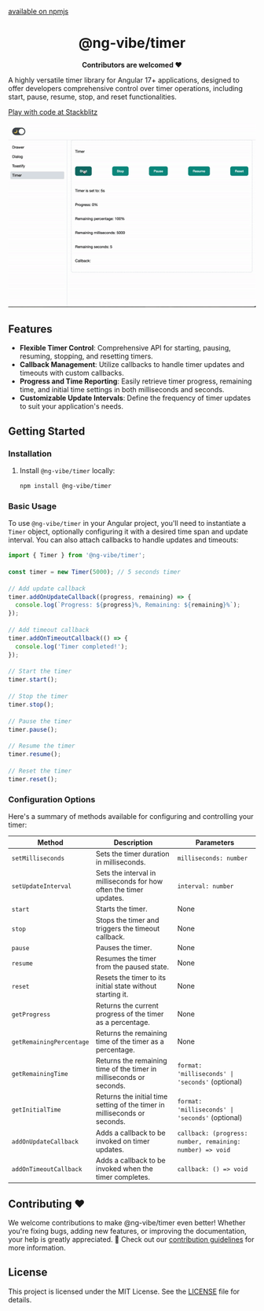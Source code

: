 [available on npmjs](https://www.npmjs.com/package/@ng-vibe/timer)

<h1 align="center">@ng-vibe/timer</h1>

<p align="center">
  <b>Contributors are welcomed ❤️ </b></br>
</p>

A highly versatile timer library for Angular 17+ applications, designed to offer developers comprehensive control over timer operations, including start, pause, resume, stop, and reset functionalities. 

[Play with code at Stackblitz](https://stackblitz.com/edit/ng-vibe-toastify-gqmbef?file=src%2Fapp%2Ftimer%2Ftimer.component.ts)

[![@ng-vibe/timer](https://raw.githubusercontent.com/boris-jenicek/ng-vibe/master/promo/timer/timer-demo.gif)](https://github.com/boris-jenicek/ng-vibe/tree/main/libs/timer)


## Features

- **Flexible Timer Control**: Comprehensive API for starting, pausing, resuming, stopping, and resetting timers.
- **Callback Management**: Utilize callbacks to handle timer updates and timeouts with custom callbacks.
- **Progress and Time Reporting**: Easily retrieve timer progress, remaining time, and initial time settings in both milliseconds and seconds.
- **Customizable Update Intervals**: Define the frequency of timer updates to suit your application's needs.

## Getting Started

### Installation

1. Install `@ng-vibe/timer` locally:

   ```bash
   npm install @ng-vibe/timer
   ```

### Basic Usage

To use `@ng-vibe/timer` in your Angular project, you'll need to instantiate a `Timer` object, optionally configuring it with a desired time span and update interval. You can also attach callbacks to handle updates and timeouts:

```typescript
import { Timer } from '@ng-vibe/timer';

const timer = new Timer(5000); // 5 seconds timer

// Add update callback
timer.addOnUpdateCallback((progress, remaining) => {
  console.log(`Progress: ${progress}%, Remaining: ${remaining}%`);
});

// Add timeout callback
timer.addOnTimeoutCallback(() => {
  console.log('Timer completed!');
});

// Start the timer
timer.start();

// Stop the timer
timer.stop();

// Pause the timer
timer.pause();

// Resume the timer
timer.resume();

// Reset the timer
timer.reset();
```

### Configuration Options

Here's a summary of methods available for configuring and controlling your timer:

| Method                   | Description                                                             | Parameters                                       |
|--------------------------|-------------------------------------------------------------------------|--------------------------------------------------|
| `setMilliseconds`        | Sets the timer duration in milliseconds.                                | `milliseconds: number`                           |
| `setUpdateInterval`      | Sets the interval in milliseconds for how often the timer updates.      | `interval: number`                               |
| `start`                  | Starts the timer.                                                       | None                                             |
| `stop`                   | Stops the timer and triggers the timeout callback.                      | None                                             |
| `pause`                  | Pauses the timer.                                                       | None                                             |
| `resume`                 | Resumes the timer from the paused state.                                | None                                             |
| `reset`                  | Resets the timer to its initial state without starting it.              | None                                             |
| `getProgress`            | Returns the current progress of the timer as a percentage.              | None                                             |
| `getRemainingPercentage` | Returns the remaining time of the timer as a percentage.                | None                                             |
| `getRemainingTime`       | Returns the remaining time of the timer in milliseconds or seconds.     | `format: 'milliseconds' \| 'seconds'` (optional) |
| `getInitialTime`         | Returns the initial time setting of the timer in milliseconds or seconds.| `format: 'milliseconds' \| 'seconds'` (optional) |
| `addOnUpdateCallback`    | Adds a callback to be invoked on timer updates.                         | `callback: (progress: number, remaining: number) => void` |
| `addOnTimeoutCallback`   | Adds a callback to be invoked when the timer completes.                 | `callback: () => void`                           |

## Contributing ❤️

We welcome contributions to make @ng-vibe/timer even better! Whether you're fixing bugs, adding new features, or improving the documentation, your help is greatly appreciated. 🌟 Check out our [contribution guidelines](https://github.com/boris-jenicek/ng-vibe/blob/main/README.md) for more information.

## License

This project is licensed under the MIT License. See the [LICENSE](https://github.com/boris-jenicek/ng-vibe/blob/main/LICENSE) file for details.

